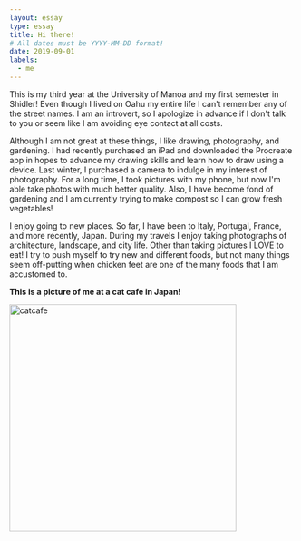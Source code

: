 ```yaml
---
layout: essay
type: essay
title: Hi there!
# All dates must be YYYY-MM-DD format!
date: 2019-09-01
labels:
  - me
---
```


This is my third year at the University of Manoa and my first semester in Shidler! Even though I lived on Oahu my entire life I can't remember any of the street names. I am an introvert, so I apologize in advance if I don't talk to you or seem like I am avoiding eye contact at all costs. 

Although I am not great at these things, I like drawing, photography, and gardening. I had recently purchased an iPad and downloaded the Procreate app in hopes to advance my drawing skills and learn how to draw using a device. Last winter, I purchased a camera to indulge in my interest of photography. For a long time, I took pictures with my phone, but now I'm able take photos with much better quality. Also, I have become fond of gardening and I am currently trying to make compost so I can grow fresh vegetables!

I enjoy going to new places. So far, I have been to Italy, Portugal, France, and more recently, Japan. During my travels I enjoy taking photographs of architecture, landscape, and city life. Other than taking pictures I LOVE to eat! I try to push myself to try new and different foods, but not many things seem off-putting when chicken feet are one of the many foods that I am accustomed to.

**This is a picture of me at a cat cafe in Japan!**

<img src="catcafe.png" alt="catcafe" width="400" height="400">
